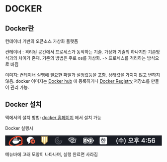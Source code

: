 # DOCKER




## Docker란

컨테이너 기반의 오픈소스 가상화 플랫폼

컨테이너 : 격리된 공간에서 프로세스가 동작하는 기술. 가상화 기술의 하나지만 기존방식과의 차이가 존재. 기존의 방법은 주로 os를 가상화. -> 프로세스를 격리하는 방식으로 바뀜

이미지: 컨테이너 실행에 필요한 파일과 설정값등을 포함. 상태값을 가지지 않고 변하지 않음. docker 이미지는 [Docker hub](https://hub.docker.com) 에 등록하거나 [Docker Registry](https://docs.docker.com/registry/) 저장소를 만들어 관리 가능.

## Docker 설치

맥에서의 설치 방법: [docker 홈페이지](https://docs.docker.com) 에서 설치 가능

Docker 실행시 

![docker-menubar](images/docker-menubar.png)

메뉴바에 고래 모양이 나타나며, 실행 완료면 사라짐  <br/>







